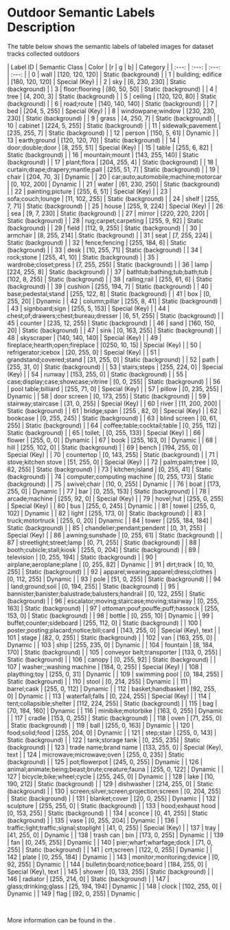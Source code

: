 # Outdoor Semantic Labels Description

The table below shows the semantic labels of labeled images for dataset tracks collected outdoors

| Label ID | Semantic Class | Color | [r | g | b] | Category |
| :---: | :---: | :---: | :---: |
| $0$ | wall | [120, 120, 120] | Static (background) |
| $1$ | building; edifice | [180, 120, 120] | Special (Key) |
| $2$ | sky | [6, 230, 230] | Static (background) |
| $3$ | floor;flooring | [80, 50, 50] | Static (background) |
| $4$ | tree | [4, 200, 3] | Static (background) |
| $5$ | ceiling | [120, 120, 80] | Static (background) |
| $6$ | road;route | [140, 140, 140] | Static (background) |
| $7$ | bed | [204, 5, 255] | Special (Key) |
| $8$ | windowpane;window | [230, 230, 230] | Static (background) |
| $9$ | grass | [4, 250, 7] | Static (background) |
| $10$ | cabinet | [224, 5, 255] | Static (background) |
| $11$ | sidewalk;pavement | [235, 255, 7] | Static (background) |
| $12$ | person | [150, 5, 61] | Dynamic |
| $13$ | earth;ground | [120, 120, 70] | Static (background) |
| $14$ | door;double;door | [8, 255, 51] | Special (Key) |
| $15$ | table | [255, 6, 82] | Static (background) |
| $16$ | mountain;mount | [143, 255, 140] | Static (background) |
| $17$ | plant;flora | [204, 255, 4] | Static (background) |
| $18$ | curtain;drape;drapery;mantle;pall | [255, 51, 7] | Static (background) |
| $19$ | chair | [204, 70, 3] | Dynamic |
| $20$ | car;auto;automobile;machine;motorcar | [0, 102, 200] | Dynamic |
| $21$ | water | [61, 230, 250] | Static (background) |
| $22$ | painting;picture | [255, 6, 51] | Special (Key) |
| $23$ | sofa;couch;lounge | [11, 102, 255] | Static (background) |
| $24$ | shelf | [255, 7, 71] | Static (background) |
| $25$ | house | [255, 9, 224] | Special (Key) |
| $26$ | sea | [9, 7, 230] | Static (background) |
| $27$ | mirror | [220, 220, 220] | Static (background) |
| $28$ | rug;carpet;carpeting | [255, 9, 92] | Static (background) |
| $29$ | field | [112, 9, 255] | Static (background) |
| $30$ | armchair | [8, 255, 214] | Static (background) |
| $31$ | seat | [7, 255, 224] | Static (background) |
| $32$ | fence;fencing | [255, 184, 6] | Static (background) |
| $33$ | desk | [10, 255, 71] | Static (background) |
| $34$ | rock;stone | [255, 41, 10] | Static (background) |
| $35$ | wardrobe;closet;press | [7, 255, 255] | Static (background) |
| $36$ | lamp | [224, 255, 8] | Static (background) |
| $37$ | bathtub;bathing;tub;bath;tub | [102, 8, 255] | Static (background) |
| $38$ | railing;rail | [255, 61, 6] | Static (background) |
| $39$ | cushion | [255, 194, 7] | Static (background) |
| $40$ | base;pedestal;stand | [255, 122, 8] | Static (background) |
| $41$ | box | [0, 255, 20] | Dynamic |
| $42$ | column;pillar | [255, 8, 41] | Static (background) |
| $43$ | signboard;sign | [255, 5, 153] | Special (Key) |
| $44$ | chest;of;drawers;chest;bureau;dresser | [6, 51, 255] | Static (background) |
| $45$ | counter | [235, 12, 255] | Static (background) |
| $46$ | sand | [160, 150, 20] | Static (background) |
| $47$ | sink | [0, 163, 255] | Static (background) |
| $48$ | skyscraper | [140, 140, 140] | Special (Key) |
| $49$ | fireplace;hearth;open;fireplace | [0250, 10, 15] | Special (Key) |
| $50$ | refrigerator;icebox | [20, 255, 0] | Special (Key) |
| $51$ | grandstand;covered;stand | [31, 255, 0] | Static (background) |
| $52$ | path | [255, 31, 0] | Static (background) |
| $53$ | stairs;steps | [255, 224, 0] | Special (Key) |
| $54$ | runway | [153, 255, 0] | Static (background) |
| $55$ | case;display;case;showcase;vitrine | [0, 0, 255] | Static (background) |
| $56$ | pool table;billiard | [255, 71, 0] | Special (Key) |
| $57$ | pillow | [0, 235, 255] | Dynamic |
| $58$ | door screen | [0, 173, 255] | Static (background) |
| $59$ | stairway;staircase | [31, 0, 255] | Special (Key) |
| $60$ | river | [11, 200, 200] | Static (background) |
| $61$ | bridge;span | [255 , 82, 0] | Special (Key) |
| $62$ | bookcase | [0, 255, 245] | Static (background) |
| $63$ | blind screen | [0, 61, 255] | Static (background) |
| $64$ | coffee;table;cocktail;table | [0, 255, 112] | Static (background) |
| $65$ | toilet; | [0, 255, 133] | Special (Key) |
| $66$ | flower | [255, 0, 0] | Dynamic |
| $67$ | book | [255, 163, 0] | Dynamic |
| $68$ | hill | [255, 102, 0] | Static (background) |
| $69$ | bench | [194, 255, 0] | Special (Key) |
| $70$ | countertop | [0, 143, 255] | Static (background) |
| $71$ | stove;kitchen stove | [51, 255, 0] | Special (Key) |
| $72$ | palm;palm;tree | [0, 82, 255] | Static (background) |
| $73$ | kitchen;island | [0, 255, 41] | Static (background) |
| $74$ | computer;computing machine | [0, 255, 173] | Static (background) |
| $75$ | swivel;chair | [10, 0, 255] | Dynamic |
| $76$ | boat | [173, 255, 0] | Dynamic |
| $77$ | bar | [0, 255, 153] | Static (background) |
| $78$ | arcade;machine | [255, 92, 0] | Special (Key) |
| $79$ | hovel;hut | [255, 0, 255] | Special (Key) |
| $80$ | bus | [255, 0, 245] | Dynamic |
| $81$ | towel | [255, 0, 102] | Dynamic |
| $82$ | light | [255, 173, 0] | Static (background) |
| $83$ | truck;motortruck | [255, 0, 20] | Dynamic |
| $84$ | tower | [255, 184, 184] | Static (background) |
| $85$ | chandelier;pendant;pendent | [0, 31, 255] | Special (Key) |
| $86$ | awning;sunshade | [0, 255, 61] | Static (background) |
| $87$ | streetlight;street;lamp | [0, 71, 255] | Static (background) |
| $88$ | booth;cubicle;stall;kiosk | [255, 0, 204] | Static (background) |
| $89$ | television | [0, 255, 194] | Static (background) |
| $90$ | airplane;aeroplane;plane | [0, 255, 82] | Dynamic |
| $91$ | dirt;track | [0, 10, 255] | Static (background) |
| $92$ | apparel;wearing;apparel;dress;clothes | [0, 112, 255] | Dynamic |
| $93$ | pole | [51, 0, 255] | Static (background) |
| $94$ | land;ground;soil | [0, 194, 255] | Static (background) |
| $95$ | bannister;banister;balustrade;balusters;handrail | [0, 122, 255] | Static (background) |
| $96$ | escalator;moving;staircase;moving;stairway | [0, 255, 163] | Static (background) |
| $97$ | ottoman;pouf;pouffe;puff;hassock | [255, 153, 0] | Static (background) |
| $98$ | bottle | [0, 255, 10] | Dynamic |
| $99$ | buffet;counter;sideboard | [255, 112, 0] | Static (background) |
| $100$ | poster;posting;placard;notice;bill;card | [143, 255, 0] | Special (Key), text |
| $101$ | stage | [82, 0, 255] | Static (background) |
| $102$ | van | [163, 255, 0] | Dynamic |
| $103$ | ship | [255, 235, 0] | Dynamic |
| $104$ | fountain | [8, 184, 170] | Static (background) |
| $105$ | conveyor belt;transporter | [133, 0, 255] | Static (background) |
| $106$ | canopy | [0, 255, 92] | Static (background) |
| $107$ | washer;;washing machine | [184, 0, 255] | Special (Key) |
| $108$ | plaything;toy | [255, 0, 31] | Dynamic |
| $109$ | swimming pool | [0, 184, 255] | Static (background) |
| $110$ | stool | [0, 214, 255] | Dynamic |
| $111$ | barrel;cask | [255, 0, 112] | Dynamic |
| $112$ | basket;handbasket | [92, 255, 0] | Dynamic |
| $113$ | waterfall;falls | [0, 224, 255] | Special (Key) |
| $114$ | tent;collapsible;shelter | [112, 224, 255] | Static (background) |
| $115$ | bag | [70, 184, 160] | Dynamic |
| $116$ | minibike;motorbike | [163, 0, 255] | Dynamic |
| $117$ | cradle | [153, 0, 255] | Static (background) |
| $118$ | oven | [71, 255, 0] | Static (background) |
| $119$ | ball | [255, 0, 163] | Dynamic |
| $120$ | food;solid;food | [255, 204, 0] | Dynamic |
| $121$ | step;stair | [255, 0, 143] | Static (background) |
| $122$ | tank;storage tank | [0, 255, 235] | Static (background) |
| $123$ | trade name;brand name | [133, 255, 0] | Special (Key), text |
| $124$ | microwave;microwave;oven | [255, 0, 235] | Static (background) |
| $125$ | pot;flowerpot | [245, 0, 255] | Dynamic |
| $126$ | animal;animate;being;beast;brute;creature;fauna | [255, 0, 122] | Dynamic |
| $127$ | bicycle;bike;wheel;cycle | [255, 245, 0] | Dynamic |
| $128$ | lake | [10, 190, 212] | Static (background) |
| $129$ | dishwasher | [214, 255, 0] | Static (background) |
| $130$ | screen;silver;screen;projection;screen | [0, 204, 255] | Static (background) |
| $131$ | blanket;cover | [20, 0, 255] | Dynamic |
| $132$ | sculpture | [255, 255, 0] | Static (background) |
| $133$ | hood;exhaust hood | [0, 153, 255] | Static (background) |
| $134$ | sconce | [0, 41, 255] | Static (background) |
| $135$ | vase | [0, 255, 204] | Dynamic |
| $136$ | traffic;light;traffic;signal;stoplight | [41, 0, 255] | Special (Key) |
| $137$ | tray | [41, 255, 0] | Dynamic |
| $138$ | trash can | bin | [173, 0, 255] | Dynamic |
| $139$ | fan | [0, 245, 255] | Dynamic |
| $140$ | pier;wharf;wharfage;dock | [71, 0, 255] | Static (background) |
| $141$ | crt;screen | [122, 0, 255] | Dynamic |
| $142$ | plate | [0, 255, 184] | Dynamic |
| $143$ | monitor;monitoring;device | [0, 92, 255] | Dynamic |
| $144$ | bulletin;board;notice;board | [184, 255, 0] | Special (Key), text |
| $145$ | shower | [0, 133, 255] | Static (background) |
| $146$ | radiator | [255, 214, 0] | Static (background) |
| $147$ | glass;drinking;glass | [25, 194, 194] | Dynamic |
| $148$ | clock | [102, 255, 0] | Dynamic |
| $149$ | flag | [92, 0, 255] | Dynamic |

<br/>

More information can be found in the [<Dataset-name>](dataset-webpage).